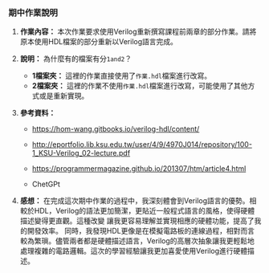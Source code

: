 ### 期中作業說明

1. **作業內容：** 本次作業要求使用Verilog重新撰寫課程前兩章的部分作業。請將原本使用HDL檔案的部分重新以Verilog語言完成。

2. **說明：** 為什麼有的檔案有分`1and2`？
    - **1檔案夾：** 這裡的作業直接使用了`作業.hdl`檔案進行改寫。
    - **2檔案夾：** 這裡的作業不使用`作業.hdl`檔案進行改寫，可能使用了其他方式或是重新實現。

3. **參考資料：** 
    - https://hom-wang.gitbooks.io/verilog-hdl/content/

    - http://eportfolio.lib.ksu.edu.tw/user/4/9/4970J014/repository/100-1_KSU-Verilog_02-lecture.pdf

    - https://programmermagazine.github.io/201307/htm/article4.html

    - ChetGPt

4. **感想：** 
            在完成這次期中作業的過程中，我深刻體會到Verilog語言的優勢。相較於HDL，Verilog的語法更加簡潔，更貼近一般程式語言的風格，使得硬體描述變得更直觀。這種改變 讓我更容易理解並實現相應的硬體功能，提高了我的開發效率。
            同時，我發現HDL更像是在模擬電路板的連線過程，相對而言較為繁瑣。儘管兩者都是硬體描述語言，Verilog的高層次抽象讓我更輕鬆地處理複雜的電路邏輯。這次的學習經驗讓我更加喜愛使用Verilog進行硬體描述。